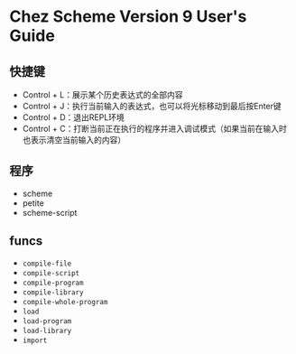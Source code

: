 # Chez Scheme Version 9 User's Guide

## 快捷键

- Control + L：展示某个历史表达式的全部内容
- Control + J：执行当前输入的表达式，也可以将光标移动到最后按Enter键
- Control + D：退出REPL环境
- Control + C：打断当前正在执行的程序并进入调试模式（如果当前在输入时也表示清空当前输入的内容）

## 程序

- scheme
- petite
- scheme-script

## funcs

- `compile-file`
- `compile-script`
- `compile-program`
- `compile-library`
- `compile-whole-program`
- `load`
- `load-program`
- `load-library`
- `import`